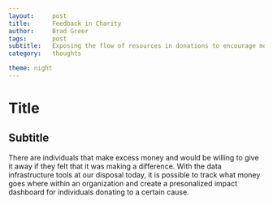 ```yaml
---
layout:     post
title:      Feedback in Charity
author:     Brad Greer
tags: 		post
subtitle:  	Exposing the flow of resources in donations to encourage more of them
category:   thoughts

theme: night
---
```

<!-- Start Writing Below in Markdown -->

# Title

## Subtitle

There are individuals that make excess money and would be willing to give it away if they felt that it was making a difference. With the data infrastructure tools at our disposal today, it is possible to track what money goes where within an organization and create a presonalized impact dashboard for individuals donating to a certain cause.
